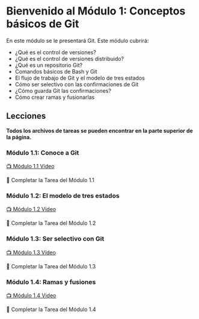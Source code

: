 # Bienvenido al Módulo 1: Conceptos básicos de Git

En este módulo se le presentará Git. Este módulo cubrirá:

* ¿Qué es el control de versiones?
* ¿Qué es el control de versiones distribuido?
* ¿Qué es un repositorio Git?
* Comandos básicos de Bash y Git
* El flujo de trabajo de Git y el modelo de tres estados
* Cómo ser selectivo con las confirmaciones de Git
* ¿Cómo guarda Git las confirmaciones?
* Cómo crear ramas y fusionarlas

## Lecciones

**Todos los archivos de tareas se pueden encontrar en la parte superior de la página.**

### Módulo 1.1: Conoce a Git

[:tv: Módulo 1.1 Vídeo](https://youtu.be/uWsXEmaM3PA)

:notebook: Completar la Tarea del Módulo 1.1

### Módulo 1.2: El modelo de tres estados

[:tv: Módulo 1.2 Vídeo](https://youtu.be/yLLZdOIuCfg)

:notebook: Completar la Tarea del Módulo 1.2

### Módulo 1.3: Ser selectivo con Git

[:tv: Módulo 1.3 Vídeo](https://youtu.be/3zmolo8YRO8)

:notebook: Completar la Tarea del Módulo 1.3

### Módulo 1.4: Ramas y fusiones

[:tv: Módulo 1.4 Video](https://youtu.be/2YDoQZ9nZ4g)

:notebook: Completar la Tarea del Módulo 1.4
